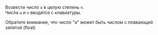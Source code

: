 Возвести число `a` в целую степень `n`.  
Числа `a` и `n` вводятся с клавиатуры.

<div class="hint">
  Обратите внимание, что число "a" может быть числом с плавающей запятой (float)
</div>
